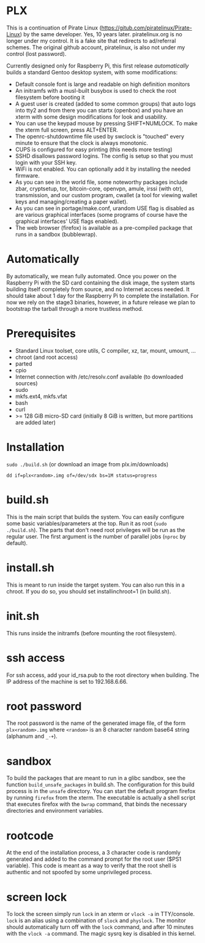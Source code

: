 # PLX

This is a continuation of Pirate Linux (https://gitub.com/piratelinux/Pirate-Linux) by the same developer. Yes, 10 years later. piratelinux.org is no longer under my control. It is a fake site that redirects to ad/referral schemes. The original github account, piratelinux, is also not under my control (lost password).

Currently designed only for Raspberry Pi, this first release _automatically_ builds a standard Gentoo desktop system, with some modifications:
- Default console font is large and readable on high definition monitors
- An initramfs with a musl-built busybox is used to check the root filesystem before booting it
- A guest user is created (added to some common groups) that auto logs into tty2 and from there you can startx (openbox) and you have an xterm with some design modifications for look and usability.
- You can use the keypad mouse by pressing SHIFT+NUMLOCK. To make the xterm full screen, press ALT+ENTER.
- The openrc-shutdowntime file used by swclock is "touched" every minute to ensure that the clock is always monotonic.
- CUPS is configured for easy printing (this needs more testing)
- SSHD disallows password logins. The config is setup so that you must login with your SSH key.
- WiFi is not enabled. You can optionally add it by installing the needed firmware.
- As you can see in the world file, some noteworthy packages include zbar, cryptsetup, tor, bitcoin-core, openvpn, amule, irssi (with otr), transmission, and our custom program, cwallet (a tool for viewing wallet keys and managing/creating a paper wallet).
- As you can see in portage/make.conf, urandom USE flag is disabled as are various graphical interfaces (some programs of course have the graphical interfaces' USE flags enabled).
- The web browser (firefox) is available as a pre-compiled package that runs in a sandbox (bubblewrap).

# Automatically

By automatically, we mean fully automated. Once you power on the Raspberry Pi with the SD card containing the disk image, the system starts building itself completely from source, and no Internet access needed. It should take about 1 day for the Raspberry Pi to complete the installation. For now we rely on the stage3 binaries, however, in a future release we plan to bootstrap the tarball through a more trustless method.

# Prerequisites

- Standard Linux toolset, core utils, C compiler, xz, tar, mount, umount, ...
- chroot (and root access)
- parted
- cpio
- Internet connection with /etc/resolv.conf available (to downloaded sources)
- sudo
- mkfs.ext4, mkfs.vfat
- bash
- curl
- \>= 128 GiB micro-SD card (initially 8 GiB is written, but more partitions are added later)

# Installation

`sudo ./build.sh` (or download an image from plx.im/downloads)

`dd if=plx<random>.img of=/dev/sdx bs=1M status=progress`

# build.sh
This is the main script that builds the system. You can easily configure some basic variables/parameters at the top. Run it as root (`sudo ./build.sh`). The parts that don't need root privileges will be run as the regular user. The first argument is the number of parallel jobs (`nproc` by default).

# install.sh
This is meant to run inside the target system. You can also run this in a chroot. If you do so, you should set installinchroot=1 (in build.sh).

# init.sh
This runs inside the initramfs (before mounting the root filesystem).

# ssh access
For ssh access, add your id_rsa.pub to the root directory when building. The IP address of the machine is set to 192.168.6.66.

# root password
The root password is the name of the generated image file, of the form `plx<random>.img` where `<random>` is an 8 character random base64 string (alphanum and `_-+`).

# sandbox
To build the packages that are meant to run in a glibc sandbox, see the function `build_unsafe_packages` in build.sh. The configuration for this build process is in the `unsafe` directory. You can start the default program firefox by running `firefox` from the xterm. The executable is actually a shell script that executes firefox with the `bwrap` command, that binds the necessary directories and environment variables.

# rootcode
At the end of the installation process, a 3 character code is randomly generated and added to the command prompt for the root user ($PS1 variable). This code is meant as a way to verify that the root shell is authentic and not spoofed by some unprivileged process.

# screen lock
To lock the screen simply run `lock` in an xterm or `vlock -a` in TTY/console. `lock` is an alias using a combination of `slock` and `physlock`. The monitor should automatically turn off with the `lock` command, and after 10 minutes with the `vlock -a` command. The magic sysrq key is disabled in this kernel.
